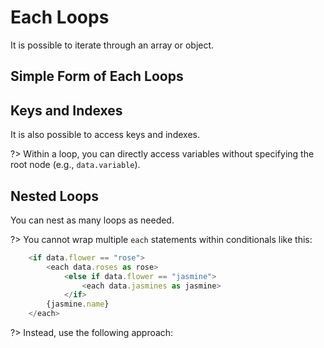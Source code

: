 # Each Loops

It is possible to iterate through an array or object.

## Simple Form of Each Loops

<repl-component id="q6idul6gg6jdwby"></repl-component>

## Keys and Indexes

It is also possible to access keys and indexes.

<repl-component id="0yxb0nz329ku8qe"></repl-component>

?> Within a loop, you can directly access variables without specifying the root node (e.g., `data.variable`).

## Nested Loops

You can nest as many loops as needed.

<repl-component id="6d0k90xuhhb79c9" download="true"></repl-component>

?> You cannot wrap multiple `each` statements within conditionals like this:

```js
	<if data.flower == "rose">
		<each data.roses as rose>
			<else if data.flower == "jasmine">
				<each data.jasmines as jasmine>
			</if>
		{jasmine.name}
	</each>
```

?> Instead, use the following approach:

<repl-component id="vfwa6ska2wpsygd" download="true"></replcomponent>
